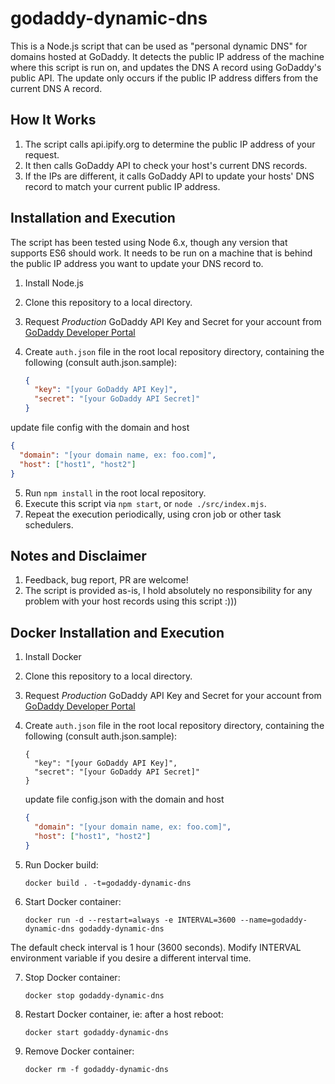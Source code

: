# godaddy-dynamic-dns
This is a Node.js script that can be used as "personal dynamic DNS" for domains hosted at GoDaddy.
It detects the public IP address of the machine where this script is run on, and updates the DNS A record using GoDaddy's public API.
The update only occurs if the public IP address differs from the current DNS A record.

## How It Works
1. The script calls api.ipify.org to determine the public IP address of your request.
2. It then calls GoDaddy API to check your host's current DNS records.
3. If the IPs are different, it calls GoDaddy API to update your hosts' DNS record to match your current public IP address.

## Installation and Execution
The script has been tested using Node 6.x, though any version that supports ES6 should work. It needs to be run on a machine that is behind the public IP address you want to update your DNS record to.

1. Install Node.js
2. Clone this repository to a local directory.
3. Request _Production_ GoDaddy API Key and Secret for your account from [GoDaddy Developer Portal](https://developer.godaddy.com/keys/)
4. Create `auth.json` file in the root local repository directory, containing the following (consult auth.json.sample):

    ```json
    {
      "key": "[your GoDaddy API Key]",
      "secret": "[your GoDaddy API Secret]"
    }
    ```
update file config with the domain and host

   ```json
   {
     "domain": "[your domain name, ex: foo.com]",
     "host": ["host1", "host2"]
   }
   ```

5. Run `npm install` in the root local repository.
6. Execute this script via `npm start`, or `node ./src/index.mjs`.
7. Repeat the execution periodically, using cron job or other task schedulers.

## Notes and Disclaimer
1. Feedback, bug report, PR are welcome!
2. The script is provided as-is, I hold absolutely no responsibility for any problem with your host records using this script :)))

## Docker Installation and Execution

1. Install Docker
2. Clone this repository to a local directory.
3. Request _Production_ GoDaddy API Key and Secret for your account from [GoDaddy Developer Portal](https://developer.godaddy.com/keys/)
4. Create `auth.json` file in the root local repository directory, containing the following (consult auth.json.sample):

    ```
    {
      "key": "[your GoDaddy API Key]",
      "secret": "[your GoDaddy API Secret]"
    }
    ```
   update file config.json with the domain and host
   ```json
   {
     "domain": "[your domain name, ex: foo.com]",
     "host": ["host1", "host2"]
   }
   ```
5. Run Docker build:

    ```
    docker build . -t=godaddy-dynamic-dns
    ```

6. Start Docker container:

    ```
    docker run -d --restart=always -e INTERVAL=3600 --name=godaddy-dynamic-dns godaddy-dynamic-dns
    ```

The default check interval is 1 hour (3600 seconds).  Modify INTERVAL environment variable if you desire a different interval time.

7. Stop Docker container:

   ```
   docker stop godaddy-dynamic-dns
   ```
8. Restart Docker container, ie: after a host reboot:

   ```
   docker start godaddy-dynamic-dns
   ```

9. Remove Docker container:

   ```
   docker rm -f godaddy-dynamic-dns
   ```
